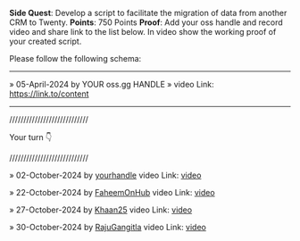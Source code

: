 **Side Quest**: Develop a script to facilitate the migration of data from another CRM to Twenty.
**Points**: 750 Points
**Proof**: Add your oss handle and record video and share link to the list below. In video show the working proof of your created script.

Please follow the following schema:

---

» 05-April-2024 by YOUR oss.gg HANDLE » video Link: https://link.to/content

---

////////////////////////////

Your turn 👇

////////////////////////////

» 02-October-2024 by [yourhandle](https://oss.gg/yourhandle) video Link: [video](https://twenty.com/)

» 22-October-2024 by [FaheemOnHub](https://oss.gg/FaheemOnHub) video Link: [video](https://drive.google.com/file/d/1bR59Q5gqoqHjzgdrF6K68U2hloexkQYM/view)

» 27-October-2024 by [Khaan25](https://oss.gg/Khaan25) video Link: [video](https://drive.google.com/file/d/1-wgzofJaWmnMcFgZZV5uYNNgtbJKJ_1G/view?usp=sharing/)

» 30-October-2024 by [RajuGangitla](https://oss.gg/RajuGangitla) video Link: [video](https://www.loom.com/share/f072bf31fb46449d98d6826a3a824fe9?sid=21f2c3f4-f286-43a2-98aa-d1fb92c3a86e)
